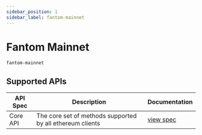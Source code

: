 ```yaml
---
sidebar_position: 1
sidebar_label: fantom-mainnet
---
```


# Fantom Mainnet

`fantom-mainnet`

## Supported APIs

| API Spec | Description                                               | Documentation                  |
| -------- | --------------------------------------------------------- | ------------------------------ |
| Core API | The core set of methods supported by all ethereum clients | [view spec](../specs/core-api) |
